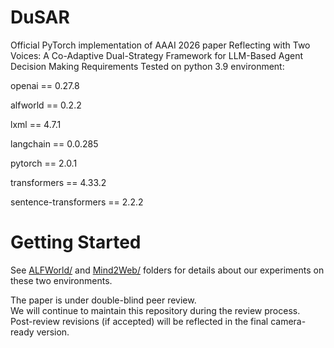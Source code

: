 # DuSAR
Official PyTorch implementation of AAAI 2026 paper Reflecting with Two Voices: A Co-Adaptive Dual-Strategy Framework for LLM-Based Agent Decision Making
Requirements
Tested on python 3.9 environment:

openai == 0.27.8

alfworld == 0.2.2

lxml == 4.7.1

langchain == 0.0.285

pytorch == 2.0.1

transformers == 4.33.2

sentence-transformers == 2.2.2

# Getting Started
See [ALFWorld/](https://github.com/SkyRiver-2000/TRAD-Official/tree/main/ALFWorld) and [Mind2Web/](https://github.com/SkyRiver-2000/TRAD-Official/tree/main/Mind2Web) folders for details about our experiments on these two environments.

The paper is under double-blind peer review.  
We will continue to maintain this repository during the review process.  
Post-review revisions (if accepted) will be reflected in the final camera-ready version.
